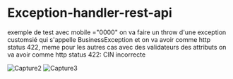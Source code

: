 # Exception-handler-rest-api

exemple de test avec mobile ="0000" on va faire un throw d'une exception customsié qui s'appelle BusinessException et on va avoir comme http status 422,
meme pour les autres cas avec des validateurs des attributs on va avoir comme http status 422: CIN incorrecte 

![Capture2](https://user-images.githubusercontent.com/36199753/114751678-5a6bf800-9d4d-11eb-94d2-0fad7766f6f4.PNG)
![Capture3](https://user-images.githubusercontent.com/36199753/114751691-5d66e880-9d4d-11eb-97e3-296e208697cc.PNG)




